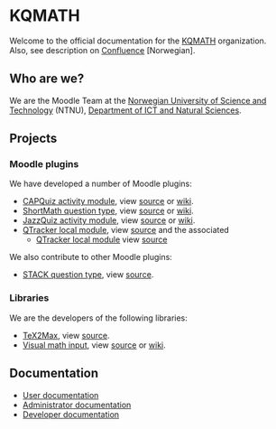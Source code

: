 # KQMATH
Welcome to the official documentation for the [KQMATH](https://github.com/KQMATH) organization.  
Also, see description on [Confluence](http://confluence.uials.no:8090/display/KQMATHPUB/Klasseromsquiz+i+Matematikk) [Norwegian].

## Who are we?
We are the Moodle Team at the [Norwegian University of Science and Technology](https://www.ntnu.no) (NTNU), [Department of ICT and Natural Sciences](https://www.ntnu.edu/iir/department-of-ict-and-natural-sciences).

## Projects
### Moodle plugins
We have developed a number of Moodle plugins:
* [CAPQuiz activity module](https://moodle.org/plugins/mod_capquiz), view [source](https://github.com/KQMATH/moodle-mod_capquiz) or [wiki](https://github.com/KQMATH/moodle-mod_capquiz/wiki).
* [ShortMath question type](https://moodle.org/plugins/qtype_shortmath), view [source](https://github.com/KQMATH/moodle-qtype_shortmath) or [wiki](https://github.com/KQMATH/moodle-qtype_shortmath/wiki).
* [JazzQuiz activity module](https://moodle.org/plugins/mod_jazzquiz), view [source](https://github.com/KQMATH/moodle-mod_jazzquiz) or [wiki](https://github.com/KQMATH/moodle-mod_jazzquiz/wiki).
* [QTracker local module](https://moodle.org/plugins/local_qtracker),
  view [source](https://github.com/KQMATH/moodle-local_qtracker)
  and the associated
    * [QTracker local module](https://moodle.org/plugins/block_qtracker)
      view [source](https://github.com/KQMATH/moodle-block_qtracker)

We also contribute to other Moodle plugins:
* [STACK question type](https://moodle.org/plugins/qtype_stack), view [source](https://github.com/KQMATH/moodle-qtype_stack).

### Libraries
We are the developers of the following libraries:
* [TeX2Max](https://www.npmjs.com/package/tex2max), view [source](https://github.com/KQMATH/tex2max).
* [Visual math input](https://github.com/KQMATH/visual-math-input), view [source](https://github.com/KQMATH/visual-math-input) or [wiki](https://github.com/KQMATH/visual-math-input/wiki).

## Documentation
* [User documentation](User-documentation)
* [Administrator documentation](Administrator-documentation)
* [Developer documentation](Developer-documentation)
